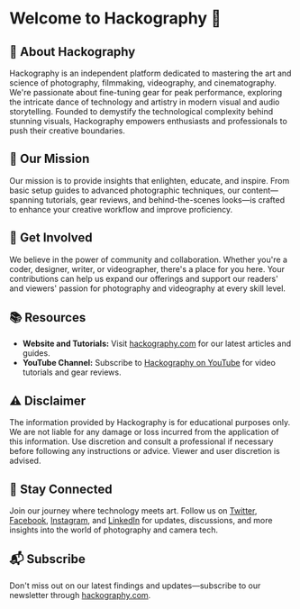 # Welcome to Hackography 👋

## 📸 About Hackography

Hackography is an independent platform dedicated to mastering the art and science of photography, filmmaking, videography, and cinematography. We're passionate about fine-tuning gear for peak performance, exploring the intricate dance of technology and artistry in modern visual and audio storytelling. Founded to demystify the technological complexity behind stunning visuals, Hackography empowers enthusiasts and professionals to push their creative boundaries.

## 🌟 Our Mission

Our mission is to provide insights that enlighten, educate, and inspire. From basic setup guides to advanced photographic techniques, our content—spanning tutorials, gear reviews, and behind-the-scenes looks—is crafted to enhance your creative workflow and improve proficiency.

## 🙌 Get Involved

We believe in the power of community and collaboration. Whether you're a coder, designer, writer, or videographer, there's a place for you here. Your contributions can help us expand our offerings and support our readers' and viewers' passion for photography and videography at every skill level.

## 📚 Resources

- **Website and Tutorials:** Visit [hackography.com](https://hackography.com) for our latest articles and guides.
- **YouTube Channel:** Subscribe to [Hackography on YouTube](https://www.youtube.com/channel/UC2xZucdUyEaIhB1rXSGODfQ) for video tutorials and gear reviews.

## ⚠️ Disclaimer

The information provided by Hackography is for educational purposes only. We are not liable for any damage or loss incurred from the application of this information. Use discretion and consult a professional if necessary before following any instructions or advice. Viewer and user discretion is advised.

## 💬 Stay Connected

Join our journey where technology meets art. Follow us on [Twitter](https://twitter.com/hackographycom), [Facebook](https://www.facebook.com/hackographycom/), [Instagram](https://www.instagram.com/hackographycom/), and [LinkedIn](https://linkedin.com/company/hackography) for updates, discussions, and more insights into the world of photography and camera tech.

## 📬 Subscribe

Don't miss out on our latest findings and updates—subscribe to our newsletter through [hackography.com](https://hackography.com).
